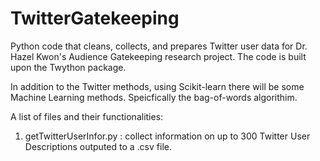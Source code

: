 # TwitterGatekeeping
Python code that cleans, collects, and prepares Twitter user data for Dr. Hazel Kwon's Audience Gatekeeping research project. 
The code is built upon the Twython package. 

In addition to the Twitter methods, using Scikit-learn there will be some Machine Learning methods.  Speicfically the 
bag-of-words algorithim. 

A list of files and their functionalities:

1. getTwitterUserInfor.py : collect information on up to 300 Twitter User Descriptions outputed to a .csv file.

